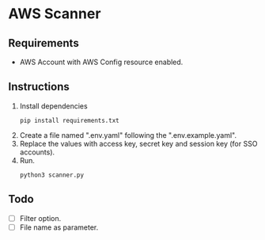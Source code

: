 # AWS Scanner

## Requirements
- AWS Account with AWS Config resource enabled.

## Instructions
1. Install dependencies 
    ```
    pip install requirements.txt
    ```
2. Create a file named ".env.yaml" following the ".env.example.yaml".
3. Replace the values with access key, secret key and session key (for SSO accounts).
4. Run.
    ```
    python3 scanner.py
    ```

## Todo
- [ ] Filter option.
- [ ] File name as parameter.